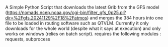A Simple Python Script that downloads the latest Grib from the GFS model (https://nomads.ncep.noaa.gov/cgi-bin/filter_gfs_0p25.pl?dir=%2Fgfs.20241129%2F18%2Fatmos) and merges the 384 hours into one file to be loaded in routing software such as QTVLM. 
Currently it only downloads for the whole world (despite what it says at execution) and only works on windows (relies on batch script).
requires the following modules : requests, subprocess
